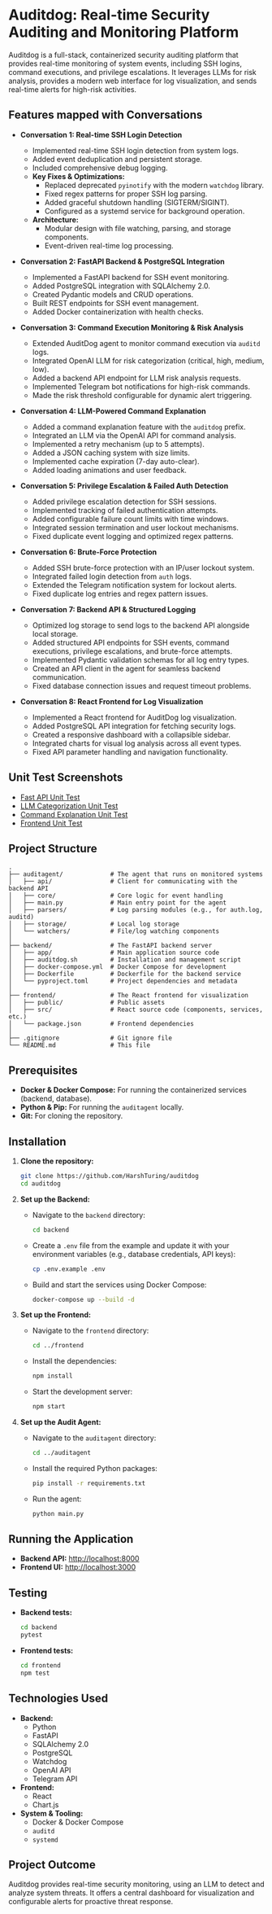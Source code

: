 # Auditdog: Real-time Security Auditing and Monitoring Platform

Auditdog is a full-stack, containerized security auditing platform that provides real-time monitoring of system events, including SSH logins, command executions, and privilege escalations. It leverages LLMs for risk analysis, provides a modern web interface for log visualization, and sends real-time alerts for high-risk activities.

## Features mapped with Conversations

- **Conversation 1: Real-time SSH Login Detection**
  - Implemented real-time SSH login detection from system logs.
  - Added event deduplication and persistent storage.
  - Included comprehensive debug logging.
  - **Key Fixes & Optimizations:**
    - Replaced deprecated `pyinotify` with the modern `watchdog` library.
    - Fixed regex patterns for proper SSH log parsing.
    - Added graceful shutdown handling (SIGTERM/SIGINT).
    - Configured as a systemd service for background operation.
  - **Architecture:**
    - Modular design with file watching, parsing, and storage components.
    - Event-driven real-time log processing.

- **Conversation 2: FastAPI Backend & PostgreSQL Integration**
  - Implemented a FastAPI backend for SSH event monitoring.
  - Added PostgreSQL integration with SQLAlchemy 2.0.
  - Created Pydantic models and CRUD operations.
  - Built REST endpoints for SSH event management.
  - Added Docker containerization with health checks.

- **Conversation 3: Command Execution Monitoring & Risk Analysis**
  - Extended AuditDog agent to monitor command execution via `auditd` logs.
  - Integrated OpenAI LLM for risk categorization (critical, high, medium, low).
  - Added a backend API endpoint for LLM risk analysis requests.
  - Implemented Telegram bot notifications for high-risk commands.
  - Made the risk threshold configurable for dynamic alert triggering.

- **Conversation 4: LLM-Powered Command Explanation**
  - Added a command explanation feature with the `auditdog` prefix.
  - Integrated an LLM via the OpenAI API for command analysis.
  - Implemented a retry mechanism (up to 5 attempts).
  - Added a JSON caching system with size limits.
  - Implemented cache expiration (7-day auto-clear).
  - Added loading animations and user feedback.

- **Conversation 5: Privilege Escalation & Failed Auth Detection**
  - Added privilege escalation detection for SSH sessions.
  - Implemented tracking of failed authentication attempts.
  - Added configurable failure count limits with time windows.
  - Integrated session termination and user lockout mechanisms.
  - Fixed duplicate event logging and optimized regex patterns.

- **Conversation 6: Brute-Force Protection**
  - Added SSH brute-force protection with an IP/user lockout system.
  - Integrated failed login detection from `auth` logs.
  - Extended the Telegram notification system for lockout alerts.
  - Fixed duplicate log entries and regex pattern issues.

- **Conversation 7: Backend API & Structured Logging**
  - Optimized log storage to send logs to the backend API alongside local storage.
  - Added structured API endpoints for SSH events, command executions, privilege escalations, and brute-force attempts.
  - Implemented Pydantic validation schemas for all log entry types.
  - Created an API client in the agent for seamless backend communication.
  - Fixed database connection issues and request timeout problems.

- **Conversation 8: React Frontend for Log Visualization**
  - Implemented a React frontend for AuditDog log visualization.
  - Added PostgreSQL API integration for fetching security logs.
  - Created a responsive dashboard with a collapsible sidebar.
  - Integrated charts for visual log analysis across all event types.
  - Fixed API parameter handling and navigation functionality.

## Unit Test Screenshots

- [Fast API Unit Test](https://drive.google.com/file/d/1c5W3KR1H1JFL0zYdKMT23hzFEb9977tq/view)
- [LLM Categorization Unit Test](https://drive.google.com/file/d/1jmvVuNOKRctq3vjCJBJdwHuBpNjjgv-n/view)
- [Command Explanation Unit Test](https://drive.google.com/file/d/1EgV2P2U3tO4-Xx-mxd5RZHKnRBn5ANwd/view)
- [Frontend Unit Test](https://drive.google.com/file/d/1joBf_KH2BjqSmZQZaok8TjcggqRIDBtN/view)

## Project Structure

```
.
├── auditagent/             # The agent that runs on monitored systems
│   ├── api/                # Client for communicating with the backend API
│   ├── core/               # Core logic for event handling
│   ├── main.py             # Main entry point for the agent
│   ├── parsers/            # Log parsing modules (e.g., for auth.log, auditd)
│   ├── storage/            # Local log storage
│   └── watchers/           # File/log watching components
│
├── backend/                # The FastAPI backend server
│   ├── app/                # Main application source code
│   ├── auditdog.sh         # Installation and management script
│   ├── docker-compose.yml  # Docker Compose for development
│   ├── Dockerfile          # Dockerfile for the backend service
│   └── pyproject.toml      # Project dependencies and metadata
│
├── frontend/               # The React frontend for visualization
│   ├── public/             # Public assets
│   ├── src/                # React source code (components, services, etc.)
│   └── package.json        # Frontend dependencies
│
├── .gitignore              # Git ignore file
└── README.md               # This file
```

## Prerequisites

- **Docker & Docker Compose:** For running the containerized services (backend, database).
- **Python & Pip:** For running the `auditagent` locally.
- **Git:** For cloning the repository.

## Installation

1.  **Clone the repository:**
    ```bash
    git clone https://github.com/HarshTuring/auditdog
    cd auditdog
    ```

2.  **Set up the Backend:**
    - Navigate to the `backend` directory:
      ```bash
      cd backend
      ```
    - Create a `.env` file from the example and update it with your environment variables (e.g., database credentials, API keys):
      ```bash
      cp .env.example .env
      ```
    - Build and start the services using Docker Compose:
      ```bash
      docker-compose up --build -d
      ```

3.  **Set up the Frontend:**
    - Navigate to the `frontend` directory:
      ```bash
      cd ../frontend
      ```
    - Install the dependencies:
      ```bash
      npm install
      ```
    - Start the development server:
      ```bash
      npm start
      ```

4.  **Set up the Audit Agent:**
    - Navigate to the `auditagent` directory:
      ```bash
      cd ../auditagent
      ```
    - Install the required Python packages:
      ```bash
      pip install -r requirements.txt
      ```
    - Run the agent:
      ```bash
      python main.py
      ```

## Running the Application

- **Backend API:** [http://localhost:8000](http://localhost:8000)
- **Frontend UI:** [http://localhost:3000](http://localhost:3000)

## Testing

-   **Backend tests:**
    ```bash
    cd backend
    pytest
    ```
-   **Frontend tests:**
    ```bash
    cd frontend
    npm test
    ```

## Technologies Used

- **Backend:**
  - Python
  - FastAPI
  - SQLAlchemy 2.0
  - PostgreSQL
  - Watchdog
  - OpenAI API
  - Telegram API
- **Frontend:**
  - React
  - Chart.js
- **System & Tooling:**
  - Docker & Docker Compose
  - `auditd`
  - `systemd`

## Project Outcome

Auditdog provides real-time security monitoring, using an LLM to detect and analyze system threats. It offers a central dashboard for visualization and configurable alerts for proactive threat response.